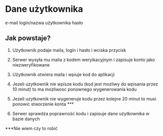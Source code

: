 # Dane użytkownika

e-mail
login/nazwa użytkownika
hasło

## Jak powstaje?
1. Użytkownik podaje maila, login i hasło i wciska przycisk
2. Serwer wysyła mu maila z kodem weryikacyjnym i zapisuje konto jako niezweryfikowane
3. Użytkownik otwiera maila i wpiuje kod do aplikacji

3. Jezeli uzytkownik nie wpisze kodu (kod jest mozliwy do wpisania przez 10 minut) to ma mozliwosc ponownego wygenerowania kodu

3. Jezeli uzytkownik nie wygeneruje kodu przez kolejne 20 minut to musi ponowic stworzenie konta ***

4. Serwer sprawdza poprawność kodu i zapisuje dane użytkownika w bazie danych


***Nie wiem czy to robić
